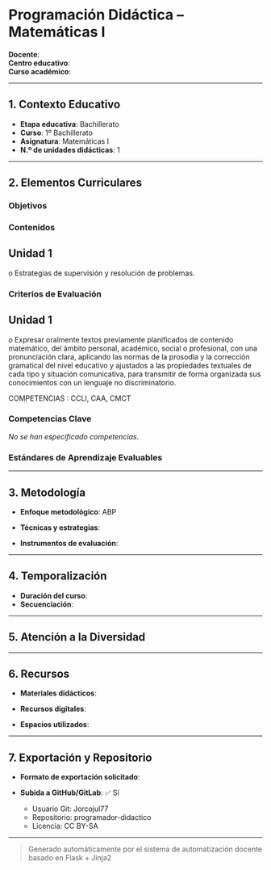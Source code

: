 # Programación Didáctica – Matemáticas I

**Docente**:   
**Centro educativo**:   
**Curso académico**:   

---

## 1. Contexto Educativo

- **Etapa educativa**: Bachillerato
- **Curso**: 1º Bachillerato
- **Asignatura**: Matemáticas I
- **N.º de unidades didácticas**: 1

---

## 2. Elementos Curriculares

### Objetivos


### Contenidos
## Unidad 1
o Estrategias de supervisión y resolución de problemas.

### Criterios de Evaluación
## Unidad 1
o Expresar oralmente textos previamente planificados de contenido matemático, 
del ámbito personal, académico, social o profesional, con una pronunciación 
clara,  aplicando las normas de la prosodia y la corrección gramatical del nivel 
educativo y ajustados a las propiedades textuales de cada tipo y situación 
comunicativa, para transmitir de forma organizada sus conocimientos con un 
lenguaje no discriminatorio.  
 
COMPETENCIAS : CCLI, CAA, CMCT

### Competencias Clave

_No se han especificado competencias._


### Estándares de Aprendizaje Evaluables


---

## 3. Metodología

- **Enfoque metodológico**: ABP
- **Técnicas y estrategias**:  
  
- **Instrumentos de evaluación**: 

---

## 4. Temporalización

- **Duración del curso**: 
- **Secuenciación**:  
  

---

## 5. Atención a la Diversidad



---

## 6. Recursos

- **Materiales didácticos**:  
  
- **Recursos digitales**:  
  
- **Espacios utilizados**: 

---

## 7. Exportación y Repositorio

- **Formato de exportación solicitado**: 
- **Subida a GitHub/GitLab**: ✅ Sí

  - Usuario Git: Jorcojul77
  - Repositorio: programador-didactico
  - Licencia: CC BY-SA


---

> Generado automáticamente por el sistema de automatización docente basado en Flask + Jinja2